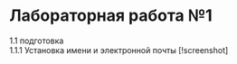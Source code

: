 # Лабораторная работа №1
1.1 подготовка  
  1.1.1 Установка имени и электронной почты
[!screenshot]
